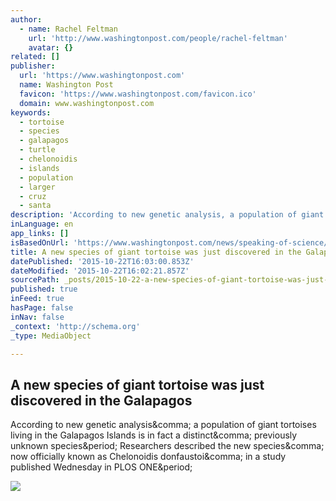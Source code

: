 ```yaml
---
author:
  - name: Rachel Feltman
    url: 'http://www.washingtonpost.com/people/rachel-feltman'
    avatar: {}
related: []
publisher:
  url: 'https://www.washingtonpost.com'
  name: Washington Post
  favicon: 'https://www.washingtonpost.com/favicon.ico'
  domain: www.washingtonpost.com
keywords:
  - tortoise
  - species
  - galapagos
  - turtle
  - chelonoidis
  - islands
  - population
  - larger
  - cruz
  - santa
description: 'According to new genetic analysis, a population of giant tortoises living in the Galapagos Islands is in fact a distinct, previously unknown species. Researchers described the new species, now officially known as Chelonoidis donfaustoi, in a study published Wednesday in PLOS ONE.'
inLanguage: en
app_links: []
isBasedOnUrl: 'https://www.washingtonpost.com/news/speaking-of-science/wp/2015/10/22/a-new-species-of-giant-tortoise-was-just-discovered-in-the-galapagos/'
title: A new species of giant tortoise was just discovered in the Galapagos
datePublished: '2015-10-22T16:03:00.853Z'
dateModified: '2015-10-22T16:02:21.857Z'
sourcePath: _posts/2015-10-22-a-new-species-of-giant-tortoise-was-just-discovered-in-the-g.md
published: true
inFeed: true
hasPage: false
inNav: false
_context: 'http://schema.org'
_type: MediaObject

---
```

<article style=""><h1>A new species of giant tortoise was just discovered in the Galapagos</h1><p>According to new genetic analysis&amp;comma; a population of giant tortoises living in the Galapagos Islands is in fact a distinct&amp;comma; previously unknown species&amp;period; Researchers described the new species&amp;comma; now officially known as Chelonoidis donfaustoi&amp;comma; in a study published Wednesday in PLOS ONE&amp;period;</p><img src="http://img.washingtonpost.com/rf/image_908w/2010-2019/Wires/Images/2015-10-21/AP/Ecuador_New_Giant_Tortoise-0e97d.jpg" /></article>